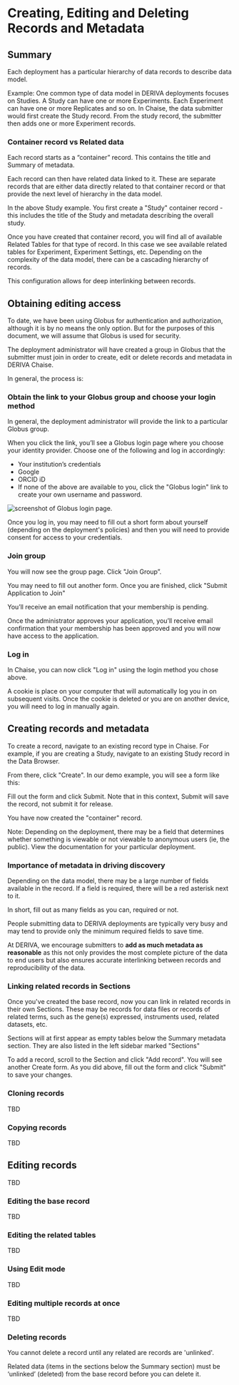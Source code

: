 # Creating, Editing and Deleting Records and Metadata

## Summary

Each deployment has a particular hierarchy of data records to describe data model.

Example: One common type of data model in DERIVA deployments focuses on Studies. A Study can have one or more Experiments. Each Experiment can have one or more Replicates and so on. In Chaise, the data submitter would first create the Study record. From the study record, the submitter then adds one or more Experiment records.

### Container record vs Related data

Each record starts as a “container” record. This contains the title and Summary of metadata.

Each record can then have related data linked to it. These are separate records that are either data directly related to that container record or that provide the next level of hierarchy in the data model.

In the above Study example. You first create a "Study" container record - this includes the title of the Study and metadata describing the overall study.

Once you have created that container record, you will find all of available Related Tables for that type of record. In this case we see available related tables for Experiment, Experiment Settings, etc. Depending on the complexity of the data model, there can be a cascading hierarchy of records.

This configuration allows for deep interlinking between records.

## Obtaining editing access

To date, we have been using Globus for authentication and authorization, although it is by no means the only option. But for the purposes of this document, we will assume that Globus is used for security.

The deployment administrator will have created a group in Globus that the submitter must join in order to create, edit or delete records and metadata in DERIVA Chaise.

In general, the process is:

### Obtain the link to your Globus group and choose your login method

In general, the deployment administrator will provide the link to a particular Globus group.

When you click the link, you’ll see a Globus login page where you choose your identity provider. Choose one of the following and log in accordingly:

- Your institution’s credentials
- Google
- ORCID iD
- If none of the above are available to you, click the "Globus login" link to create your own username and password.

![screenshot of Globus login page.](/images/globus_signup.jpg)

Once you log in, you may need to fill out a short form about yourself (depending on the deployment's policies) and then you will need to provide consent for access to your credentials.

### Join group

You will now see the group page. Click "Join Group”.

You may need to fill out another form. Once you are finished, click "Submit Application to Join"

You’ll receive an email notification that your membership is pending.

Once the administrator approves your application, you’ll receive email confirmation that your membership has been approved and you will now have access to the application.

### Log in

In Chaise, you can now click "Log in" using the login method you chose above.

A cookie is place on your computer that will automatically log you in on subsequent visits. Once the cookie is deleted or you are on another device, you will need to log in manually again.


## Creating records and metadata

To create a record, navigate to an existing record type in Chaise. For example, if you are creating a Study, navigate to an existing Study record in the Data Browser.

From there, click "Create". In our demo example, you will see a form like this:

Fill out the form and click Submit. Note that in this context, Submit will save the record, not submit it for release.

You have now created the "container" record.

Note: Depending on the deployment, there may be a field that determines whether something is viewable or not viewable to anonymous users (ie, the public). View the documentation for your particular deployment.

### Importance of metadata in driving discovery

Depending on the data model, there may be a large number of fields available in the record. If a field is required, there will be a red asterisk next to it.

In short, fill out as many fields as you can, required or not.

People submitting data to DERIVA deployments are typically very busy and may tend to provide only the minimum required fields to save time.

At DERIVA, we encourage submitters to **add as much metadata as reasonable** as this not only provides the most complete picture of the data to end users but also ensures accurate interlinking between records and reproducibility of the data.

### Linking related records in Sections

Once you've created the base record, now you can link in related records in their own Sections. These may be records for data files or records of related terms, such as the gene(s) expressed, instruments used, related datasets, etc.

Sections will at first appear as empty tables below the Summary metadata section. They are also listed in the left sidebar marked "Sections"

To add a record, scroll to the Section and click "Add record". You will see another Create form. As you did above, fill out the form and click "Submit" to save your changes.

### Cloning records

TBD

### Copying records

TBD

## Editing records

TBD

### Editing the base record

TBD

### Editing the related tables

TBD

### Using Edit mode

TBD

### Editing multiple records at once

TBD

### Deleting records

You cannot delete a record until any related are records are 'unlinked'.

Related data (items in the sections below the Summary section) must be ‘unlinked’ (deleted) from the base record before you can delete it.
